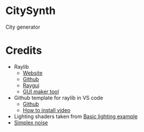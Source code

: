 # CitySynth

City generator

# Credits

- Raylib
  - [Website](https://www.raylib.com/)
  - [Github](https://github.com/raysan5/raylib)
  - [Raygui](https://github.com/raysan5/raygui)
  - [GUI maker tool](https://raylibtech.itch.io/rguilayout)
- Github template for raylib in VS code
  - [Github](https://github.com/educ8s/Raylib-CPP-Starter-Template-for-VSCODE-V2)
  - [How to install video](https://www.youtube.com/watch?v=PaAcVk5jUd8&ab_channel=ProgrammingWithNick)
- Lighting shaders taken from [Basic lighting example](https://www.raylib.com/examples/shaders/loader.html?name=shaders_basic_lighting)
- [Simplex noise](https://github.com/SRombauts/SimplexNoise)